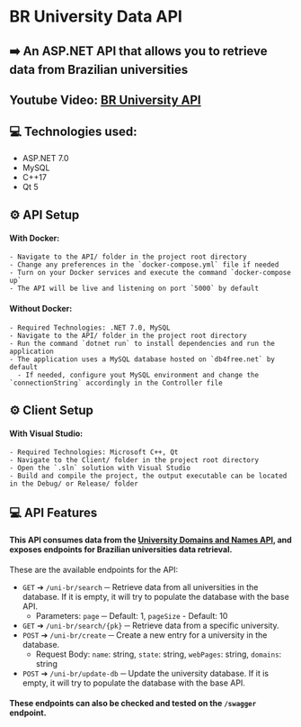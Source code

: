 # BR University Data API

## ➡️ An ASP.NET API that allows you to retrieve data from Brazilian universities

## Youtube Video: [BR University API](https://www.youtube.com/watch?v=XWZ0S-GbTsw)

## 💻 Technologies used:
  - ASP.NET 7.0
  - MySQL
  - C++17
  - Qt 5

## ⚙️ API Setup
#### With Docker:
    - Navigate to the API/ folder in the project root directory
    - Change any preferences in the `docker-compose.yml` file if needed
    - Turn on your Docker services and execute the command `docker-compose up`
    - The API will be live and listening on port `5000` by default

#### Without Docker:
    - Required Technologies: .NET 7.0, MySQL
    - Navigate to the API/ folder in the project root directory
    - Run the command `dotnet run` to install dependencies and run the application
    - The application uses a MySQL database hosted on `db4free.net` by default
      - If needed, configure yout MySQL environment and change the `connectionString` accordingly in the Controller file
    
## ⚙️ Client Setup
#### With Visual Studio:
    - Required Technologies: Microsoft C++, Qt
    - Navigate to the Client/ folder in the project root directory
    - Open the `.sln` solution with Visual Studio
    - Build and compile the project, the output executable can be located in the Debug/ or Release/ folder

## 💻 API Features
  #### This API consumes data from the [University Domains and Names API](https://github.com/Hipo/university-domains-list-api), and exposes endpoints for Brazilian universities data retrieval.
  These are the available endpoints for the API:
  - `GET` ➔ `/uni-br/search` ─ Retrieve data from all universities in the database. If it is empty, it will try to populate the database with the base API.
    - Parameters: `page` ─ Default: 1, `pageSize` - Default: 10
  - `GET` ➔ `/uni-br/search/{pk}` ─ Retrieve data from a specific university.
  - `POST` ➔ `/uni-br/create` ─ Create a new entry for a university in the database.
    - Request Body: `name`: string, `state`: string, `webPages`: string, `domains`: string
  - `POST` ➔ `/uni-br/update-db` ─ Update the university database. If it is empty, it will try to populate the database with the base API.

  #### These endpoints can also be checked and tested on the `/swagger` endpoint.

      



    
